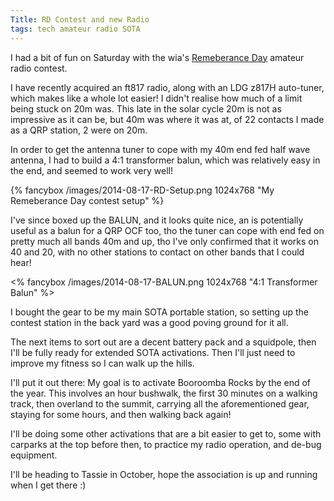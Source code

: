 ```yaml
---
Title: RD Contest and new Radio
tags: tech amateur radio SOTA
---
```


I had a bit of fun on Saturday with the wia's [Remeberance Day](http://www.wia.org.au/members/contests/rdcontest/) amateur radio contest.

I have recently acquired an ft817 radio, along with an LDG z817H auto-tuner, which makes like a whole lot easier! I didn't realise how much of a limit being stuck on 20m was. This late in the solar cycle 20m is not as impressive as it can be, but 40m was where it was at, of 22 contacts I made as a QRP station, 2 were on 20m.  

In order to get the antenna tuner to cope with my 40m end fed half wave antenna, I had to build a 4:1 transformer balun, which was relatively easy in the end, and seemed to work very well!

{% fancybox /images/2014-08-17-RD-Setup.png 1024x768 "My Remeberance Day contest setup" %}

I've since boxed up the BALUN, and it looks quite nice, an is potentially useful as a balun for a QRP OCF too, tho the tuner can cope with end fed on pretty much all bands 40m and up, tho I've only confirmed that it works on 40 and 20, with no other stations to contact on other bands that I could hear!

<% fancybox /images/2014-08-17-BALUN.png 1024x768 "4:1 Transformer Balun" %>

I bought the gear to be my main SOTA portable station, so setting up the  contest station in the back yard was a good poving ground for it all.

The next items to sort out are a decent battery pack and a squidpole, then I'll be fully ready for extended SOTA activations.  Then I'll just need to improve my fitness so I can walk up the hills.

I'll put it out there: My goal is to activate Booroomba Rocks by the end of the year. This involves an hour bushwalk, the first 30 minutes on a walking track, then overland to the summit, carrying all the aforementioned gear, staying for some hours, and then walking back again!

I'll be doing some other activations that are a bit easier to get to, some with carparks at the top before then, to practice my radio operation, and de-bug equipment.

I'll be heading to Tassie in October, hope the association is up and running when I get there :)